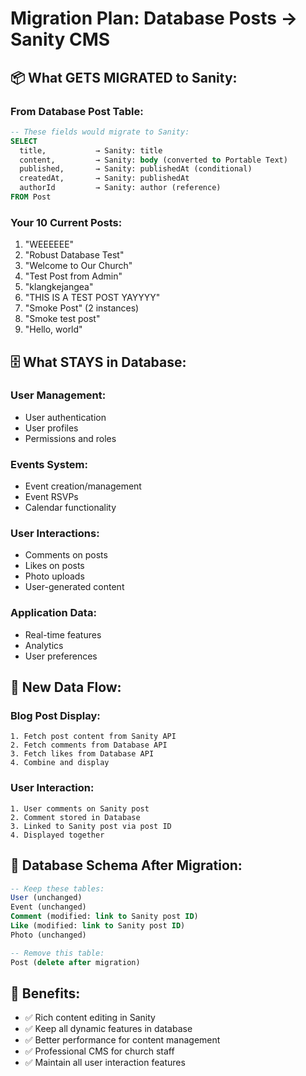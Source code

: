 # Migration Plan: Database Posts → Sanity CMS

## 📦 **What GETS MIGRATED to Sanity:**

### **From Database Post Table:**
```sql
-- These fields would migrate to Sanity:
SELECT 
  title,           → Sanity: title
  content,         → Sanity: body (converted to Portable Text)
  published,       → Sanity: publishedAt (conditional)
  createdAt,       → Sanity: publishedAt
  authorId         → Sanity: author (reference)
FROM Post
```

### **Your 10 Current Posts:**
1. "WEEEEEE" 
2. "Robust Database Test"
3. "Welcome to Our Church"
4. "Test Post from Admin"
5. "klangkejangea"
6. "THIS IS A TEST POST YAYYYY"
7. "Smoke Post" (2 instances)
8. "Smoke test post"
9. "Hello, world"

## 🗄️ **What STAYS in Database:**

### **User Management:**
- User authentication
- User profiles
- Permissions and roles

### **Events System:**
- Event creation/management
- Event RSVPs
- Calendar functionality

### **User Interactions:**
- Comments on posts
- Likes on posts
- Photo uploads
- User-generated content

### **Application Data:**
- Real-time features
- Analytics
- User preferences

## 🔄 **New Data Flow:**

### **Blog Post Display:**
```
1. Fetch post content from Sanity API
2. Fetch comments from Database API  
3. Fetch likes from Database API
4. Combine and display
```

### **User Interaction:**
```
1. User comments on Sanity post
2. Comment stored in Database
3. Linked to Sanity post via post ID
4. Displayed together
```

## 💾 **Database Schema After Migration:**

```sql
-- Keep these tables:
User (unchanged)
Event (unchanged) 
Comment (modified: link to Sanity post ID)
Like (modified: link to Sanity post ID)
Photo (unchanged)

-- Remove this table:
Post (delete after migration)
```

## 🎯 **Benefits:**
- ✅ Rich content editing in Sanity
- ✅ Keep all dynamic features in database
- ✅ Better performance for content management
- ✅ Professional CMS for church staff
- ✅ Maintain all user interaction features
